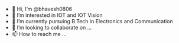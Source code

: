 - 👋 Hi, I’m @bhavesh0806
- 👀 I’m interested in IOT and IOT Vision 
- 🌱 I’m currently pursuing B.Tech in Electronics and Communication 
- 💞️ I’m looking to collaborate on ...
- 📫 How to reach me ...

<!---
bhavesh0806/bhavesh0806 is a ✨ special ✨ repository because its `README.md` (this file) appears on your GitHub profile.
You can click the Preview link to take a look at your changes.
--->

